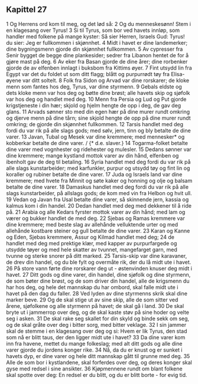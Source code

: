 ## Kapittel 27

1 Og Herrens ord kom til meg, og det lød så:
2 Og du menneskesønn! Stem i en klagesang over Tyrus!
3 Si til Tyrus, som bor ved havets innløp, som handler med folkene på mange kyster: Så sier Herren, Israels Gud: Tyrus! du sier: Jeg er fullkommen i skjønnhet.
4 Midt i havet er dine landemerker; dine bygningsmenn gjorde din skjønnhet fullkommen.
5 Av cypresser fra Senir bygget de begge dine plankesider; sedrer fra Libanon hentet de for å gjøre mast på deg.
6 Av eker fra Basan gjorde de dine årer; dine rorbenker gjorde de av elfenben innlagt i buksbom fra Kittims øyer.
7 Fint utsydd lin fra Egypt var det du foldet ut som ditt flagg; blått og purpurrødt tøy fra Elisa-øyene var ditt soltelt.
8 Folk fra Sidon og Arvad var dine rorskarer; de kloke menn som fantes hos deg, Tyrus, var dine styrmenn.
9 Gebals eldste og dets kloke menn var hos deg og bøtte dine brøst; alle havets skip og sjøfolk var hos deg og handlet med deg.
10 Menn fra Persia og Lud og Put gjorde krigstjeneste i din hær; skjold og hjelm hengte de opp i deg, de gav deg glans.
11 Arvads sønner sto med din egen hær på dine murer rundt omkring og djerve menn på dine tårn; sine skjold hengte de opp på dine murer rundt omkring; de gjorde din skjønnhet fullkommen.
12 Tarsis handlet med deg fordi du var rik på alle slags gods; med sølv, jern, tinn og bly betalte de dine varer.
13 Javan, Tubal og Mesek var dine kremmere; med mennesker* og kobberkar betalte de dine varer. / {* d.e. slaver.}
14 Togarma-folket betalte dine varer med vognhester og ridehester og mulesler.
15 Dedans sønner var dine kremmere; mange kystland mottok varer av din hånd, elfenben og ibenholt gav de deg til betaling.
16 Syria handlet med deg fordi du var rik på alle slags kunstarbeider; med karfunkler, purpur og utsydd tøy og fint lin og koraller og rubiner betalte de dine varer.
17 Juda og Israels land var dine kremmere; med hvete fra Minnit og søte kaker og honning og olje og balsam betalte de dine varer.
18 Damaskus handlet med deg fordi du var rik på alle slags kunstarbeider, på allslags gods; de kom med vin fra Helbon og hvit ull.
19 Vedan og Javan fra Usal betalte dine varer, så skinnende jern, kassia og kalmus kom i din handel.
20 Dedan handlet med deg med dekkener til å ride på.
21 Arabia og alle Kedars fyrster mottok varer av din hånd; med lam og værer og bukker handlet de med deg.
22 Sjebas og Ramas kremmere var dine kremmere; med beste slag av allehånde velluktende urter og med allehånde kostbare steiner og gull betalte de dine varer.
23 Karan og Kanne og Eden, Sjebas kremmere, Assur og Kilmad handlet med deg;
24 de handlet med deg med prektige klær, med kapper av purpurfargede og utsydde tøyer og med hele skatter av tvunnet, mangefarget garn, med tvunne og sterke snorer på ditt marked.
25 Tarsis-skip var dine karavaner, de drev din handel, og du ble fylt og overmåte rik, der du lå midt ute i havet.
26 På store vann førte dine rorskarer deg ut - østenvinden knuser deg midt i havet.
27 Ditt gods og dine varer, din handel, dine sjøfolk og dine styrmenn, de som bøter dine brøst, og de som driver din handel, alle de krigsmenn du har hos deg, og hele det mannskap du har ombord, skal falle midt ute i havet på den dag du faller.
28 Ved lyden av dine styrmenns skrik skal dine marker beve.
29 Og de skal stige ut av sine skip, alle de som sitter ved årene, sjøfolkene og alle styrmenn på havet; de skal gå i land.
30 De skal bryte ut i jammerrop over deg, og de skal kaste støv på sine hoder og velte seg i asken.
31 De skal rake seg skallet for din skyld og binde sekk om seg, og de skal gråte over deg i bitter sorg, med bitter veklage.
32 I sin jammer skal de stemme i en klagesang over deg og si: Hvem er lik Tyrus, den stad som nå er blitt taus, der den ligger midt ute i havet?
33 Da dine varer kom inn fra havene, mettet du mange folkeslag; med alt ditt gods og alle dine varer gjorde du jordens konger rike.
34 Nå, da du er knust og er sunket i havets dyp, er dine varer og hele ditt mannskap gått til grunne med deg.
35 Alle de som bor i kystlandene, skal forferdes over deg, og deres konger skal gyse med redsel i sine ansikter.
36 Kjøpmennene rundt om blant folkene skal spotte over deg: En redsel er du blitt, og du er blitt borte - for evig tid.
